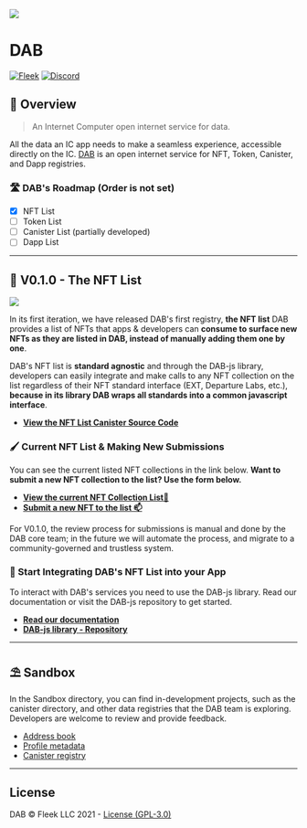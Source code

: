 ![](https://storageapi.fleek.co/nicopoggi-team-bucket/dab-gh%20(1).png)
# DAB

[![Fleek](https://img.shields.io/badge/Made%20by-Fleek-blue)](https://fleek.co/)
[![Discord](https://img.shields.io/badge/Discord-Channel-blue)](https://discord.gg/yVEcEzmrgm)

## 👀 Overview

> An Internet Computer open internet service for data.

All the data an IC app needs to make a seamless experience, accessible directly on the IC. [DAB](https://dab.ooo/) is an open internet service for NFT, Token, Canister, and Dapp registries.

### 🛣️ DAB's Roadmap (Order is not set)

* [x] NFT List
* [ ] Token List
* [ ] Canister List (partially developed)
* [ ] Dapp List

---

## 🎨 V0.1.0 - The NFT List

![](https://storageapi.fleek.co/nicopoggi-team-bucket/dab-gh-nft.png)

In its first iteration, we have released DAB's first registry, **the NFT list** DAB provides a list of NFTs that apps & developers can **consume to surface new NFTs as they are listed in DAB, instead of manually adding them one by one**.

DAB's NFT list is **standard agnostic** and through the DAB-js library, developers can easily integrate and make calls to any NFT collection on the list regardless of their NFT standard interface (EXT, Departure Labs, etc.), **because in its library DAB wraps all standards into a common javascript interface**.

- [**View the NFT List Canister Source Code**](registries\nft\README.md)

### 🖌️ Current NFT List & Making New Submissions
You can see the current listed NFT collections in the link below. **Want to submit a new NFT collection to the list? Use the form below.**

- [**View the current NFT Collection List📜**](registries\nft\Cargo.toml)
- [**Submit a new NFT to the list 📫**](https://dab-ooo.typeform.com/nft-list)

For V0.1.0, the review process for submissions is manual and done by the DAB core team; in the future we will automate the process, and migrate to a community-governed and trustless system.

### 🧰 Start Integrating DAB's NFT List into your App
To interact with DAB's services you need to use the DAB-js library. Read our documentation or visit the DAB-js repository to get started.

- [**Read our documentation**](https://docs.dab.ooo)
- [**DAB-js library - Repository**](https://github.com/psychedelic/dab-js)

----
## ⛱️ Sandbox

In the Sandbox directory, you can find in-development projects, such as the canister directory, and other data registries that the DAB team is exploring. Developers are welcome to review and provide feedback.

- [Address book](sandbox\address\README.md)
- [Profile metadata](sandbox\profile\README.md)
- [Canister registry](sandbox\registry\README.md)

----

## License

DAB © Fleek LLC 2021 - [License (GPL-3.0)](https://github.com/Psychedelic/dab/blob/main/LICENSE)
